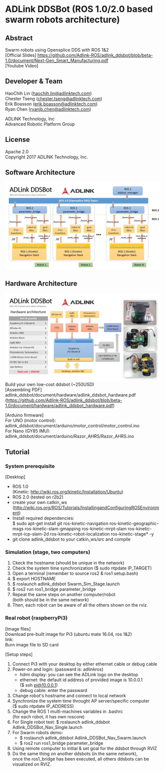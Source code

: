 # ADLink DDSBot (ROS 1.0/2.0 based swarm robots architecture)   

## Abstract  
Swarm robots using Opensplice DDS with ROS 1&2  
[Official Slides] https://github.com/Adlink-ROS/adlink_ddsbot/blob/beta-1.0/document/Next-Gen_Smart_Manufacturing.pdf  
[Youtube Video]  

## Developer & Team
HaoChih Lin (haochih.lin@adlinktech.com)  
Chester Tseng (chester.tseng@adlinktech.com)  
Erik Boasson (erik.boasson@adlinktech.com)   
Ryan Chen (ryanjb.chen@adlinktech.com)  
  
ADLINK Technology, Inc  
Advanced Robotic Platform Group  

## License
Apache 2.0  
Copyright 2017 ADLINK Technology, Inc.  

## Software Architecture
![alt text](https://github.com/Adlink-ROS/adlink_ddsbot/blob/beta-1.0/document/adlink_ddsbot_softarch.jpg)  

## Hardware Architecture
![alt text](https://github.com/Adlink-ROS/adlink_ddsbot/blob/beta-1.0/document/adlink_ddsbot_hardarch.jpg)  
Build your own low-cost ddsbot (~250USD)  
[Assembling PDF] adlink_ddsbot/document/hardware/adlink_ddsbot_hardware.pdf  
(https://github.com/Adlink-ROS/adlink_ddsbot/blob/beta-1.0/document/hardware/adlink_ddsbot_hardware.pdf)  

[Arduino firmware]  
For UNO (motor control): adlink_ddsbot/document/arduino/motor_control/motor_control.ino  
For Nano (GY85 IMU): adlink_ddsbot/document/arduino/Razor_AHRS/Razor_AHRS.ino  

## Tutorial
### System prerequisite
[Desktop]  
* ROS 1.0  
  (Kinetic: http://wiki.ros.org/kinetic/Installation/Ubuntu)  
* ROS 2.0 (tested on r2b2)  
* create your own catkin_ws  
  (http://wiki.ros.org/ROS/Tutorials/InstallingandConfiguringROSEnvironment)  
* Install required dependencies:  
  $ sudo apt-get install git ros-kinetic-navigation ros-kinetic-geographic-msgs ros-kinetic-slam-gmapping ros-kinetic-mrpt-slam ros-kinetic-mrpt-icp-slam-2d ros-kinetic-robot-localization ros-kinetic-stage* -y  
* git clone adlink_ddsbot to your catkin_ws/src and compile  

### Simulation (stage, two computers)  
1. Ckeck the hostname (should be unique in the network)  
2. Check the system time synchronization ($ sudo ntpdate IP_TARGET)  
3. Open a terminal (remember to source ros2 & ros1 setup.bash)  
4. $ export HOSTNAME  
5. $ roslaunch adlink_ddsbot Swarm_Sim_Stage.launch  
6. $ ros2 run ros1_bridge parameter_bridge  
7. Repeat the same steps on another computer/robot   
   (both should be in the same network)  
8. Then, each robot can be aware of all the others shown on the rviz.  

### Real robot (raspberryPi3)
[Image files]  
Download pre-built image for Pi3 (ubuntu mate 16.04, ros 1&2)  
link:   
Burn image file to SD card  

[Setup steps]  
1. Connect Pi3 with your desktop by either ethernet cable or debug cable  
2. Power-on and login: (passward is: adlinkros)   
   * hdmi display: you can see the ADLink logo on the desktop  
   * ethernet: the default id address of provided image is 10.0.0.1  
               ($ ssh pi@10.0.0.1)   
   * debug cable: enter the passward  
3. Change robot's hostname and connect to local network  
4. Synchronize the system time throught AP server/specific computer  
   ($ sudo ntpdate IP_ADDRESS)   
4. Change the ROS 1 multi-machines variables in .bashrc  
   (for each robot, it has own roscore)  
5. For Single robot test: $ roslaunch adlink_ddsbot Adlink_DDSBot_Nav_Single.launch  
6. For Swarm robots demo:   
   * $ roslaunch adlink_ddsbot Adlink_DDSBot_Nav_Swarm.launch  
   * $ ros2 run ros1_bridge parameter_bridge  
7. Using remote computer to initial & set goal for the ddsbot through RVIZ  
8. Do the same thing on another ddsbots (in the same network),  
   once the ros1_bridge has been executed, all others ddsbots can be visualized on RVIZ.  



